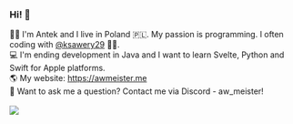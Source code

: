 ### Hi! 👋
🧑‍💻 I'm Antek and I live in Poland 🇵🇱. My passion is programming. I often coding with [@ksawery29](https://github.com/ksawery29) 👯💙.
<br/>
💻 I'm ending development in Java and I want to learn Svelte, Python and Swift for Apple platforms.
<br/>
🌎 My website: https://awmeister.me
<br/>
💬 Want to ask me a question? Contact me via Discord - aw_meister!
<br/>
<br/>
<img src="https://lanyard-profile-readme.vercel.app/api/725333421236158485">

